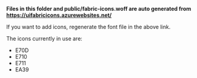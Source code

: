 **Files in this folder and public/fabric-icons.woff are auto generated from https://uifabricicons.azurewebsites.net/**

If you want to add icons, regenerate the font file in the above link.

The icons currently in use are:

* E70D
* E710
* E711
* EA39
